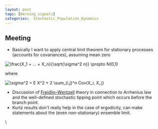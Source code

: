 ```yaml
---
layout: post
tags: [Warning_signals]
categories:  Stochastic_Population_Dynamics
---
```






 





Meeting
-------

-   Basically I want to apply central limit theorem for stationary
    processes (accounts for covariances), assuming mean zero

![ \\frac{X\_1 + ... + X\_n}{\\sqrt{\\sigma\^2 n}} \\propto N(0,1)
](http://openwetware.org/images/math/1/4/1/141abb117709d04302d240f2cbbf2df6.png)

where

![ \\sigma\^2 = E X\^2 + 2 \\sum\_{i,j}\^n Cov(X\_i, X\_j)
](http://openwetware.org/images/math/2/b/7/2b7baf7dc6d72616ccd1a5d72d4323cf.png)

-   Discussion of
    [Freidlin–Wentzell](http://en.wikipedia.org/wiki/Freidlin%E2%80%93Wentzell_theorem "http://en.wikipedia.org/wiki/Freidlin%E2%80%93Wentzell_theorem")
    theory in connection to Arrhenius law and the well-defined
    stochastic tipping point which occurs before the branch point.
-   Kurtz results don't really help in the case of ergodicity, can make
    statements about the (even non-stationary) ensemble limit.

\

